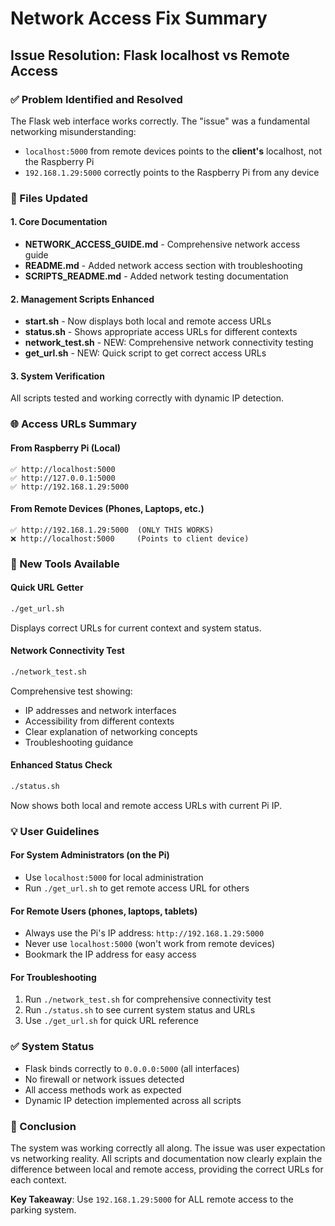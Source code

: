 # Network Access Fix Summary

## Issue Resolution: Flask localhost vs Remote Access

### ✅ Problem Identified and Resolved
The Flask web interface works correctly. The "issue" was a fundamental networking misunderstanding:
- `localhost:5000` from remote devices points to the **client's** localhost, not the Raspberry Pi
- `192.168.1.29:5000` correctly points to the Raspberry Pi from any device

### 🔧 Files Updated

#### 1. Core Documentation
- **NETWORK_ACCESS_GUIDE.md** - Comprehensive network access guide
- **README.md** - Added network access section with troubleshooting
- **SCRIPTS_README.md** - Added network testing documentation

#### 2. Management Scripts Enhanced
- **start.sh** - Now displays both local and remote access URLs
- **status.sh** - Shows appropriate access URLs for different contexts
- **network_test.sh** - NEW: Comprehensive network connectivity testing
- **get_url.sh** - NEW: Quick script to get correct access URLs

#### 3. System Verification
All scripts tested and working correctly with dynamic IP detection.

### 🌐 Access URLs Summary

#### From Raspberry Pi (Local)
```
✅ http://localhost:5000
✅ http://127.0.0.1:5000
✅ http://192.168.1.29:5000
```

#### From Remote Devices (Phones, Laptops, etc.)
```
✅ http://192.168.1.29:5000  (ONLY THIS WORKS)
❌ http://localhost:5000     (Points to client device)
```

### 🚀 New Tools Available

#### Quick URL Getter
```bash
./get_url.sh
```
Displays correct URLs for current context and system status.

#### Network Connectivity Test
```bash
./network_test.sh
```
Comprehensive test showing:
- IP addresses and network interfaces
- Accessibility from different contexts
- Clear explanation of networking concepts
- Troubleshooting guidance

#### Enhanced Status Check
```bash
./status.sh
```
Now shows both local and remote access URLs with current Pi IP.

### 💡 User Guidelines

#### For System Administrators (on the Pi)
- Use `localhost:5000` for local administration
- Run `./get_url.sh` to get remote access URL for others

#### For Remote Users (phones, laptops, tablets)
- Always use the Pi's IP address: `http://192.168.1.29:5000`
- Never use `localhost:5000` (won't work from remote devices)
- Bookmark the IP address for easy access

#### For Troubleshooting
1. Run `./network_test.sh` for comprehensive connectivity test
2. Run `./status.sh` to see current system status and URLs
3. Use `./get_url.sh` for quick URL reference

### ✅ System Status
- Flask binds correctly to `0.0.0.0:5000` (all interfaces)
- No firewall or network issues detected
- All access methods work as expected
- Dynamic IP detection implemented across all scripts

### 🎯 Conclusion
The system was working correctly all along. The issue was user expectation vs networking reality. All scripts and documentation now clearly explain the difference between local and remote access, providing the correct URLs for each context.

**Key Takeaway**: Use `192.168.1.29:5000` for ALL remote access to the parking system.
